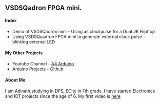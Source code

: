 ## VSDSQadron FPGA mini.
#### Index
- Demo of VSDSQadron mini - Using as clockpulse for a Dual JK Flipflop
- Using VSDSQuadron FPGA mini to generate external clock pulse - blinking external LED

#### My Other Projects
- Youtube Channel - [A4 Arduino](https://www.youtube.com/@a4arduino825)
- Arduino Projects - [Github](https://github.com/adinath1)

#### About Me
I am Adinath,studying in DPS, ECity in 7th grade. I have started Electronics and IOT projects since the age of 6.
My first video is [here](https://youtu.be/bTe3yqetUJ8?si=-_Z9lYrPe1X13kKg)
